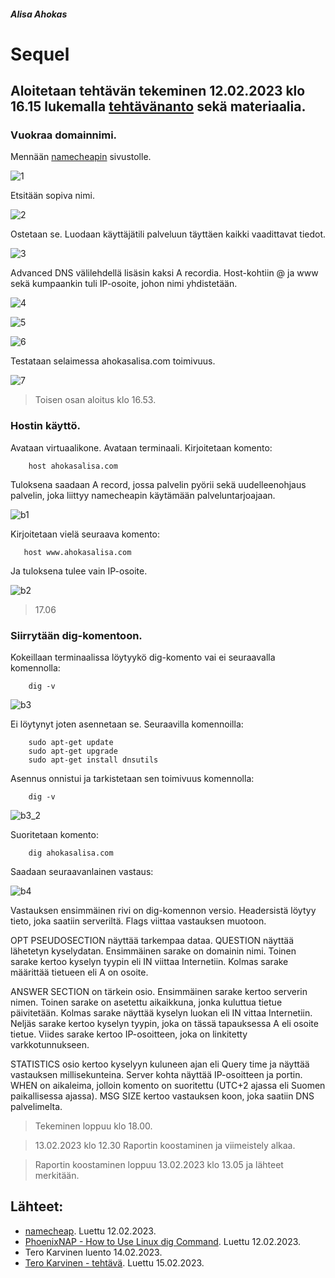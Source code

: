 
##### Alisa Ahokas

# Sequel													

## Aloitetaan tehtävän tekeminen 12.02.2023 klo 16.15 lukemalla [tehtävänanto](https://terokarvinen.com/2023/linux-palvelimet-2023-alkukevat/) sekä materiaalia.

### Vuokraa domainnimi.

Mennään [namecheapin](https://www.namecheap.com/) sivustolle.


![1](https://user-images.githubusercontent.com/112398757/218438709-b7664f98-4c4c-4900-8a84-eeb0d0f75680.JPG)



Etsitään sopiva nimi.


![2](https://user-images.githubusercontent.com/112398757/218438832-049cf734-a238-4dc0-b2de-7b25ca7c54b4.JPG)




Ostetaan se. Luodaan käyttäjätili palveluun täyttäen kaikki vaadittavat tiedot.


![3](https://user-images.githubusercontent.com/112398757/218438894-533e140a-fdee-4845-9cbb-c30f10fe23ec.JPG)



Advanced DNS välilehdellä lisäsin kaksi A recordia. Host-kohtiin @ ja www sekä kumpaankin tuli IP-osoite, johon nimi yhdistetään.


![4](https://user-images.githubusercontent.com/112398757/218438944-11b2177a-ac9a-4b2b-8b3a-41be93c756f9.JPG)



![5](https://user-images.githubusercontent.com/112398757/218438994-23f3499c-d6d3-44ed-81f6-bbc59003f5ff.JPG)



![6](https://user-images.githubusercontent.com/112398757/218439056-2493283f-b824-40f9-a3b1-818bf039e006.JPG)



Testataan selaimessa ahokasalisa.com toimivuus.


![7](https://user-images.githubusercontent.com/112398757/218439106-f26d057e-08e3-4a15-8d31-46ddccd3b64c.JPG)



> Toisen osan aloitus klo 16.53.


### Hostin käyttö. 

Avataan virtuaalikone. Avataan terminaali. Kirjoitetaan komento:

        host ahokasalisa.com

Tuloksena saadaan A record, jossa palvelin pyörii sekä uudelleenohjaus palvelin, joka liittyy namecheapin käytämään palveluntarjoajaan.


![b1](https://user-images.githubusercontent.com/112398757/218439611-b9439bd7-7b3d-40c1-bc4e-24390222235f.JPG)



Kirjoitetaan vielä seuraava komento:

       host www.ahokasalisa.com

Ja tuloksena tulee vain IP-osoite.


![b2](https://user-images.githubusercontent.com/112398757/218439873-c514a594-7c04-46e6-8f17-54b34934777e.JPG)



> 17.06

### Siirrytään dig-komentoon.

Kokeillaan terminaalissa löytyykö dig-komento vai ei seuraavalla komennolla:

        dig -v


![b3](https://user-images.githubusercontent.com/112398757/218439964-2f61d777-0a86-4dd4-af4c-bc5220407d12.JPG)



Ei löytynyt joten asennetaan se. Seuraavilla komennoilla:

        sudo apt-get update
        sudo apt-get upgrade 
        sudo apt-get install dnsutils

Asennus onnistui ja tarkistetaan sen toimivuus komennolla:

        dig -v


![b3_2](https://user-images.githubusercontent.com/112398757/218440071-9c50b68f-66bf-48b1-b3cd-924bbee9c2c6.JPG)



Suoritetaan komento:

        dig ahokasalisa.com

Saadaan seuraavanlainen vastaus:


![b4](https://user-images.githubusercontent.com/112398757/218440152-ec1e8386-f60f-4bc1-8bb3-5baaa0d575be.JPG)



Vastauksen ensimmäinen rivi on dig-komennon versio. Headersistä löytyy tieto, joka saatiin serveriltä. Flags viittaa vastauksen muotoon.

OPT PSEUDOSECTION näyttää tarkempaa dataa. QUESTION näyttää lähetetyn kyselydatan. Ensimmäinen sarake on domainin nimi. Toinen sarake kertoo kyselyn tyypin eli IN viittaa Internetiin. Kolmas sarake määrittää tietueen eli A on osoite.

ANSWER SECTION on tärkein osio. Ensimmäinen sarake kertoo serverin nimen. Toinen sarake on asetettu aikaikkuna, jonka kuluttua tietue päivitetään. Kolmas sarake näyttää kyselyn luokan eli IN vittaa Internetiin. Neljäs sarake kertoo kyselyn tyypin, joka on tässä tapauksessa A eli osoite tietue. Viides sarake kertoo IP-osoitteen, joka on linkitetty varkkotunnukseen.

STATISTICS osio kertoo kyselyyn kuluneen ajan eli Query time ja näyttää vastauksen millisekunteina. Server kohta näyttää IP-osoitteen ja portin. WHEN on aikaleima, jolloin komento on suoritettu (UTC+2 ajassa eli Suomen paikallisessa ajassa).
MSG SIZE kertoo vastauksen koon, joka saatiin DNS palvelimelta.

> Tekeminen loppuu klo 18.00.


> 13.02.2023 klo 12.30 Raportin koostaminen ja viimeistely alkaa.

>Raportin koostaminen loppuu 13.02.2023 klo 13.05 ja lähteet merkitään.


## Lähteet:

- [namecheap](https://www.namecheap.com/). Luettu 12.02.2023.
- [PhoenixNAP - How to Use Linux dig Command](https://phoenixnap.com/kb/linux-dig-command-examples). Luettu 12.02.2023.
- Tero Karvinen luento 14.02.2023.
- [Tero Karvinen - tehtävä](https://terokarvinen.com/2023/linux-palvelimet-2023-alkukevat/). Luettu 15.02.2023.

